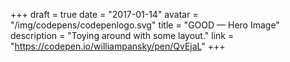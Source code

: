 +++
draft = true
date = "2017-01-14"
avatar = "/img/codepens/codepenlogo.svg"
title = "GOOD — Hero Image"
description = "Toying around with some layout."
link = "https://codepen.io/williampansky/pen/QvEjaL"
+++
